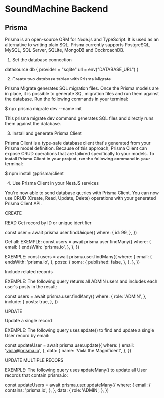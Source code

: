 # SoundMachine Backend

## Prisma
Prisma is an open-source ORM for Node.js and TypeScript. It is used as an alternative to writing plain SQL. Prisma currently supports PostgreSQL, MySQL, SQL Server, SQLite, MongoDB and CockroachDB.

1. Set the database connection
   
datasource db {
  provider = "sqlite"
  url      = env("DATABASE_URL")
}

2. Create two database tables with Prisma Migrate

Prisma Migrate generates SQL migration files. 
Once the Prisma models are in place, it is possible to generate SQL migration files and run them against the database. Run the following commands in your terminal:

$ npx prisma migrate dev --name init

This prisma migrate dev command generates SQL files and directly runs them against the database.

3. Install and generate Prisma Client

Prisma Client is a type-safe database client that's generated from your Prisma model definition. Because of this approach, Prisma Client can expose CRUD operations that are tailored specifically to your models.
To install Prisma Client in your project, run the following command in your terminal:

$ npm install @prisma/client

4. Use Prisma Client in your NestJS services

You're now able to send database queries with Prisma Client. You can now use CRUD (Create, Read, Update, Delete) operations with your generated Prisma Client API.

CREATE

READ
Get record by ID or unique identifier

const user = await prisma.user.findUnique({
  where: {
    id: 99,
  },
})

Get all: 
EXEMPLE:
const users = await prisma.user.findMany({
  where: {
    email: {
      endsWith: 'prisma.io',
    },
  },
})

EXEMPLE:
const users = await prisma.user.findMany({
  where: {
    email: {
      endsWith: 'prisma.io',
    },
    posts: {
      some: {
        published: false,
      },
    },
  },
})

Include related records

EXEMPLE:
The following query returns all ADMIN users and includes each user's posts in the result:

const users = await prisma.user.findMany({
  where: {
    role: 'ADMIN',
  },
  include: {
    posts: true,
  },
})


UPDATE

Update a single record

EXEMPLE:
The following query uses update() to find and update a single User record by email:

const updateUser = await prisma.user.update({
  where: {
    email: 'viola@prisma.io',
  },
  data: {
    name: 'Viola the Magnificent',
  },
})


UPDATE MULTIPLE RECORS

EXEMPLE:
The following query uses updateMany() to update all User records that contain prisma.io:

const updateUsers = await prisma.user.updateMany({
  where: {
    email: {
      contains: 'prisma.io',
    },
  },
  data: {
    role: 'ADMIN',
  },
})
